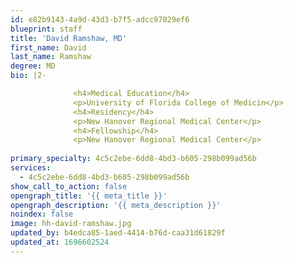 ```yaml
---
id: e82b9143-4a9d-43d3-b7f5-adcc97029ef6
blueprint: staff
title: 'David Ramshaw, MD'
first_name: David
last_name: Ramshaw
degree: MD
bio: |2-

              <h4>Medical Education</h4>
              <p>University of Florida College of Medicin</p>
              <h4>Residency</h4>
              <p>New Hanover Regional Medical Center</p>
              <h4>Fellowship</h4>
              <p>New Hanover Regional Medical Center</p>
          
primary_specialty: 4c5c2ebe-6dd8-4bd3-b605-298b099ad56b
services:
  - 4c5c2ebe-6dd8-4bd3-b605-298b099ad56b
show_call_to_action: false
opengraph_title: '{{ meta_title }}'
opengraph_description: '{{ meta_description }}'
noindex: false
image: hh-david-ramshaw.jpg
updated_by: b4edca85-1aed-4414-b76d-caa31d61829f
updated_at: 1696602524
---
```


